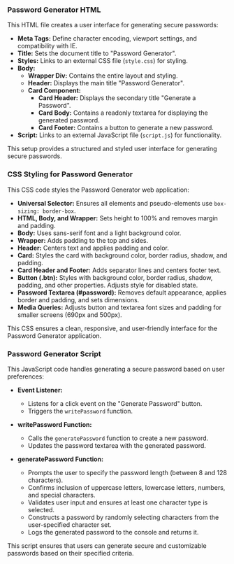 ### Password Generator HTML

This HTML file creates a user interface for generating secure passwords:

- **Meta Tags:** Define character encoding, viewport settings, and compatibility with IE.
- **Title:** Sets the document title to "Password Generator".
- **Styles:** Links to an external CSS file (`style.css`) for styling.
- **Body:**
  - **Wrapper Div:** Contains the entire layout and styling.
  - **Header:** Displays the main title "Password Generator".
  - **Card Component:** 
    - **Card Header:** Displays the secondary title "Generate a Password".
    - **Card Body:** Contains a readonly textarea for displaying the generated password.
    - **Card Footer:** Contains a button to generate a new password.
- **Script:** Links to an external JavaScript file (`script.js`) for functionality.

This setup provides a structured and styled user interface for generating secure passwords.


### CSS Styling for Password Generator

This CSS code styles the Password Generator web application:

- **Universal Selector:** Ensures all elements and pseudo-elements use `box-sizing: border-box`.
- **HTML, Body, and Wrapper:** Sets height to 100% and removes margin and padding.
- **Body:** Uses sans-serif font and a light background color.
- **Wrapper:** Adds padding to the top and sides.
- **Header:** Centers text and applies padding and color.
- **Card:** Styles the card with background color, border radius, shadow, and padding.
- **Card Header and Footer:** Adds separator lines and centers footer text.
- **Button (.btn):** Styles with background color, border radius, shadow, padding, and other properties. Adjusts style for disabled state.
- **Password Textarea (#password):** Removes default appearance, applies border and padding, and sets dimensions.
- **Media Queries:** Adjusts button and textarea font sizes and padding for smaller screens (690px and 500px).

This CSS ensures a clean, responsive, and user-friendly interface for the Password Generator application.


### Password Generator Script

This JavaScript code handles generating a secure password based on user preferences:

- **Event Listener:** 
  - Listens for a click event on the "Generate Password" button.
  - Triggers the `writePassword` function.

- **writePassword Function:** 
  - Calls the `generatePassword` function to create a new password.
  - Updates the password textarea with the generated password.

- **generatePassword Function:**
  - Prompts the user to specify the password length (between 8 and 128 characters).
  - Confirms inclusion of uppercase letters, lowercase letters, numbers, and special characters.
  - Validates user input and ensures at least one character type is selected.
  - Constructs a password by randomly selecting characters from the user-specified character set.
  - Logs the generated password to the console and returns it.

This script ensures that users can generate secure and customizable passwords based on their specified criteria.
